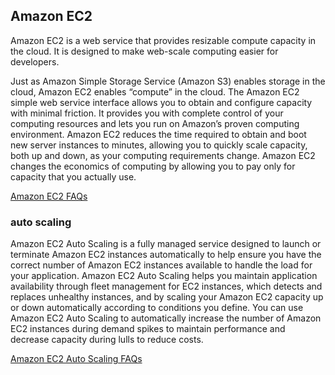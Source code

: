 ## Amazon EC2

Amazon EC2 is a web service that provides resizable compute capacity in the cloud. It is designed to make web-scale computing easier for developers.

Just as Amazon Simple Storage Service (Amazon S3) enables storage in the cloud, Amazon EC2 enables “compute” in the cloud.  The Amazon EC2 simple web service interface allows you to obtain and configure capacity with minimal friction. It provides you with complete control of your computing resources and lets you run on Amazon’s proven computing environment. Amazon EC2 reduces the time required to obtain and boot new server instances to minutes, allowing you to quickly scale capacity, both up and down, as your computing requirements change. Amazon EC2 changes the economics of computing by allowing you to pay only for capacity that you actually use.

[Amazon EC2 FAQs](https://aws.amazon.com/ec2/faqs/?nc=sn&loc=5)


### auto scaling

Amazon EC2 Auto Scaling is a fully managed service designed to launch or terminate Amazon EC2 instances automatically to help ensure you have the correct number of Amazon EC2 instances available to handle the load for your application. Amazon EC2 Auto Scaling helps you maintain application availability through fleet management for EC2 instances, which detects and replaces unhealthy instances, and by scaling your Amazon EC2 capacity up or down automatically according to conditions you define. You can use Amazon EC2 Auto Scaling to automatically increase the number of Amazon EC2 instances during demand spikes to maintain performance and decrease capacity during lulls to reduce costs.

[Amazon EC2 Auto Scaling FAQs](https://aws.amazon.com/ec2/autoscaling/faqs/)
